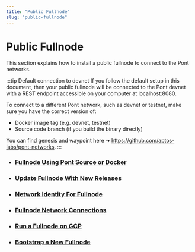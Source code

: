```yaml
---
title: "Public Fullnode"
slug: "public-fullnode"
---
```


# Public Fullnode

This section explains how to install a public fullnode to connect to the Pont networks. 

:::tip Default connection to devnet
If you follow the default setup in this document, then your public fullnode will be connected to the Pont devnet with a REST endpoint accessible on your computer at localhost:8080. 

To connect to a different Pont network, such as devnet or testnet, make sure you have the correct version of:
- Docker image tag (e.g. devnet, testnet)
- Source code branch (if you build the binary directly) 

You can find genesis and waypoint here ➜ https://github.com/aptos-labs/pont-networks.
:::


- ### [Fullnode Using Pont Source or Docker](fullnode-source-code-or-docker.md)
- ### [Update Fullnode With New Releases](update-fullnode-with-new-releases.md)
- ### [Network Identity For Fullnode](network-identity-fullnode.md)
- ### [Fullnode Network Connections](fullnode-network-connections.md)
- ### [Run a Fullnode on GCP](run-a-fullnode-on-gcp.md)
- ### [Bootstrap a New Fullnode](bootstrap-fullnode.md)
